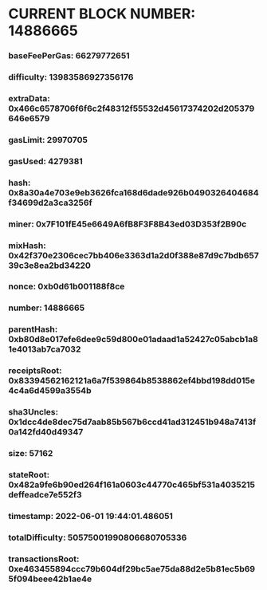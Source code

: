 # CURRENT BLOCK NUMBER: 14886665

### baseFeePerGas: 66279772651
### difficulty: 13983586927356176
### extraData: 0x466c6578706f6f6c2f48312f55532d45617374202d205379646e6579
### gasLimit: 29970705
### gasUsed: 4279381
### hash: 0x8a30a4e703e9eb3626fca168d6dade926b0490326404684f34699d2a3ca3256f
### miner: 0x7F101fE45e6649A6fB8F3F8B43ed03D353f2B90c
### mixHash: 0x42f370e2306cec7bb406e3363d1a2d0f388e87d9c7bdb65739c3e8ea2bd34220
### nonce: 0xb0d61b001188f8ce
### number: 14886665
### parentHash: 0xb80d8e017efe6dee9c59d800e01adaad1a52427c05abcb1a81e4013ab7ca7032
### receiptsRoot: 0x83394562162121a6a7f539864b8538862ef4bbd198dd015e4c4a6d4599a3554b
### sha3Uncles: 0x1dcc4de8dec75d7aab85b567b6ccd41ad312451b948a7413f0a142fd40d49347
### size: 57162
### stateRoot: 0x482a9fe6b90ed264f161a0603c44770c465bf531a4035215deffeadce7e552f3
### timestamp: 2022-06-01 19:44:01.486051
### totalDifficulty: 50575001990806680705336
### transactionsRoot: 0xe463455894ccc79b604df29bc5ae75da88d2e5b81ec5b695f094beee42b1ae4e
